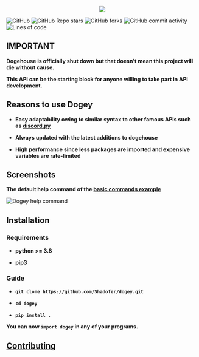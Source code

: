 <p align='center'><img src='https://i.ibb.co/fnf4nst/dogey-icon.png'></p>

![GitHub](https://img.shields.io/github/license/Shadofer/dogey) ![GitHub Repo stars](https://img.shields.io/github/stars/Shadofer/dogey?style=social) ![GitHub forks](https://img.shields.io/github/forks/Shadofer/dogey?style=social) ![GitHub commit activity](https://img.shields.io/github/commit-activity/m/Shadofer/dogey) ![Lines of code](https://img.shields.io/tokei/lines/github/Shadofer/dogey)

## IMPORTANT

**Dogehouse is officially shut down but that doesn't mean this project will die without cause.**

**This API can be the starting block for anyone willing to take part in API development.**

## Reasons to use Dogey

* **Easy adaptability owing to similar syntax to other famous APIs such as [discord.py](https://github.com/Rapptz/discord.py)**

* **Always updated with the latest additions to dogehouse**

* **High performance since less packages are imported and expensive variables are rate-limited**

## Screenshots

**The default help command of the [basic commands example](https://github.com/Shadofer/dogey/blob/pre-release/examples/basic_commands.py)**

<img src="https://i.ibb.co/gVRvsQh/dogey-help-command.png" alt="Dogey help command">

## Installation

### Requirements

* **python >= 3.8**

* **pip3**

### Guide

* **```git clone https://github.com/Shadofer/dogey.git```**

* **```cd dogey```**

* **```pip install .```**

**You can now ```import dogey``` in any of your programs.**

## **[Contributing](https://github.com/Shadofer/dogey/blob/pre-release/CONTRIBUTING.md)**
